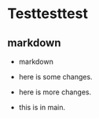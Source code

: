 # Testtesttest
## markdown
- markdown
- here is some changes. 
- here is more changes.

- this is in main.